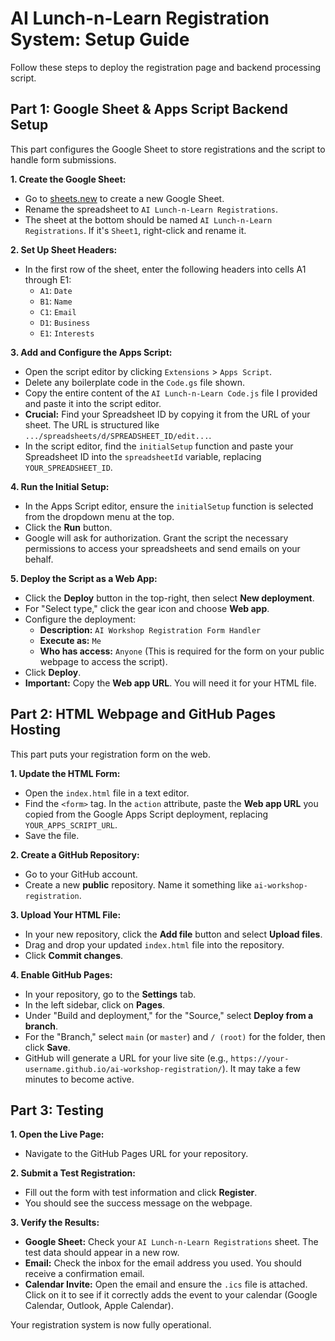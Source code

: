 # AI Lunch-n-Learn Registration System: Setup Guide

Follow these steps to deploy the registration page and backend processing script.

## Part 1: Google Sheet & Apps Script Backend Setup

This part configures the Google Sheet to store registrations and the script to handle form submissions.

**1. Create the Google Sheet:**
   - Go to [sheets.new](https://sheets.new) to create a new Google Sheet.
   - Rename the spreadsheet to `AI Lunch-n-Learn Registrations`.
   - The sheet at the bottom should be named `AI Lunch-n-Learn Registrations`. If it's `Sheet1`, right-click and rename it.

**2. Set Up Sheet Headers:**
   - In the first row of the sheet, enter the following headers into cells A1 through E1:
     - `A1`: `Date`
     - `B1`: `Name`
     - `C1`: `Email`
     - `D1`: `Business`
     - `E1`: `Interests`

**3. Add and Configure the Apps Script:**
   - Open the script editor by clicking `Extensions` > `Apps Script`.
   - Delete any boilerplate code in the `Code.gs` file shown.
   - Copy the entire content of the `AI Lunch-n-Learn Code.js` file I provided and paste it into the script editor.
   - **Crucial:** Find your Spreadsheet ID by copying it from the URL of your sheet. The URL is structured like `.../spreadsheets/d/SPREADSHEET_ID/edit...`.
   - In the script editor, find the `initialSetup` function and paste your Spreadsheet ID into the `spreadsheetId` variable, replacing `YOUR_SPREADSHEET_ID`.

**4. Run the Initial Setup:**
   - In the Apps Script editor, ensure the `initialSetup` function is selected from the dropdown menu at the top.
   - Click the **Run** button. 
   - Google will ask for authorization. Grant the script the necessary permissions to access your spreadsheets and send emails on your behalf.

**5. Deploy the Script as a Web App:**
   - Click the **Deploy** button in the top-right, then select **New deployment**.
   - For "Select type," click the gear icon and choose **Web app**.
   - Configure the deployment:
     - **Description:** `AI Workshop Registration Form Handler`
     - **Execute as:** `Me`
     - **Who has access:** `Anyone` (This is required for the form on your public webpage to access the script).
   - Click **Deploy**.
   - **Important:** Copy the **Web app URL**. You will need it for your HTML file.

## Part 2: HTML Webpage and GitHub Pages Hosting

This part puts your registration form on the web.

**1. Update the HTML Form:**
   - Open the `index.html` file in a text editor.
   - Find the `<form>` tag. In the `action` attribute, paste the **Web app URL** you copied from the Google Apps Script deployment, replacing `YOUR_APPS_SCRIPT_URL`.
   - Save the file.

**2. Create a GitHub Repository:**
   - Go to your GitHub account.
   - Create a new **public** repository. Name it something like `ai-workshop-registration`.

**3. Upload Your HTML File:**
   - In your new repository, click the **Add file** button and select **Upload files**.
   - Drag and drop your updated `index.html` file into the repository.
   - Click **Commit changes**.

**4. Enable GitHub Pages:**
   - In your repository, go to the **Settings** tab.
   - In the left sidebar, click on **Pages**.
   - Under "Build and deployment," for the "Source," select **Deploy from a branch**.
   - For the "Branch," select `main` (or `master`) and `/ (root)` for the folder, then click **Save**.
   - GitHub will generate a URL for your live site (e.g., `https://your-username.github.io/ai-workshop-registration/`). It may take a few minutes to become active.

## Part 3: Testing

**1. Open the Live Page:**
   - Navigate to the GitHub Pages URL for your repository.

**2. Submit a Test Registration:**
   - Fill out the form with test information and click **Register**.
   - You should see the success message on the webpage.

**3. Verify the Results:**
   - **Google Sheet:** Check your `AI Lunch-n-Learn Registrations` sheet. The test data should appear in a new row.
   - **Email:** Check the inbox for the email address you used. You should receive a confirmation email.
   - **Calendar Invite:** Open the email and ensure the `.ics` file is attached. Click on it to see if it correctly adds the event to your calendar (Google Calendar, Outlook, Apple Calendar).

Your registration system is now fully operational.